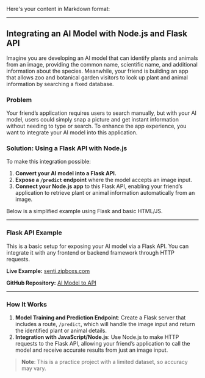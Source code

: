 Here's your content in Markdown format:

---

## Integrating an AI Model with Node.js and Flask API

Imagine you are developing an AI model that can identify plants and animals from an image, providing the common name, scientific name, and additional information about the species. Meanwhile, your friend is building an app that allows zoo and botanical garden visitors to look up plant and animal information by searching a fixed database.

### Problem
Your friend’s application requires users to search manually, but with your AI model, users could simply snap a picture and get instant information without needing to type or search. To enhance the app experience, you want to integrate your AI model into this application.

### Solution: Using a Flask API with Node.js

To make this integration possible:
1. **Convert your AI model into a Flask API.**
2. **Expose a `/predict` endpoint** where the model accepts an image input.
3. **Connect your Node.js app** to this Flask API, enabling your friend’s application to retrieve plant or animal information automatically from an image.

Below is a simplified example using Flask and basic HTML/JS.

---

### Flask API Example

This is a basic setup for exposing your AI model via a Flask API. You can integrate it with any frontend or backend framework through HTTP requests.

**Live Example:** [senti.zipboxs.com](https://senti.zipboxs.com/)

**GitHub Repository:** [AI Model to API](https://github.com/ImtiazNayeemShawon/AI-model-to-API)

---

### How It Works

1. **Model Training and Prediction Endpoint**: Create a Flask server that includes a route, `/predict`, which will handle the image input and return the identified plant or animal details.
2. **Integration with JavaScript/Node.js**: Use Node.js to make HTTP requests to the Flask API, allowing your friend’s application to call the model and receive accurate results from just an image input.

> **Note**: This is a practice project with a limited dataset, so accuracy may vary.

